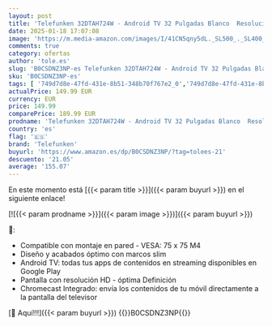 ```yaml
---
layout: post
title: 'Telefunken 32DTAH724W - Android TV 32 Pulgadas Blanco  Resolución HD  HDR10  Bluetooth  Chromecast Integrado  Compatible con Google Assistant y Alexa'
date: 2025-01-18 17:07:08
image: 'https://m.media-amazon.com/images/I/41CN5qny5dL._SL500_._SL400_.jpg'
comments: true
category: ofertas
author: 'tole.es'
slug: 'B0CSDNZ3NP-es Telefunken 32DTAH724W - Android TV 32 Pulgadas Blanco...'
sku: 'B0CSDNZ3NP-es'
tags: [ '749d7d8e-47fd-431e-8b51-348b70f767e2_0','749d7d8e-47fd-431e-8b51-348b70f767e2_9001','Arborist Merchandising Root','Electrónica','Self Service','Servicios Heavy and Bulky','Special Features Stores','TV < 43"','TV, vídeo y home cinema','Televisores','alexa','telefunken','🇪🇸', ]
actualPrice: 149.99 EUR
currency: EUR
price: 149.99
comparePrice: 189.99 EUR
prodname: 'Telefunken 32DTAH724W - Android TV 32 Pulgadas Blanco  Resolución HD  HDR10  Bluetooth  Chromecast Integrado  Compatible con Google Assistant y Alexa'
country: 'es'
flag: '🇪🇸'
brand: 'Telefunken'
buyurl: 'https://www.amazon.es/dp/B0CSDNZ3NP/?tag=tolees-21'
descuento: '21.05'
average: '155.07'
---
```


En este momento está [{{< param title >}}]({{< param buyurl >}}) en el siguiente enlace!

[![{{< param prodname >}}]({{< param image >}})]({{< param buyurl >}})

🔎:

- Compatible con montaje en pared - VESA: 75 x 75 M4
- Diseño y acabados óptimo con marcos slim
- Android TV: todas tus apps de contenidos en streaming disponibles en Google Play
- Pantalla con resolución HD - óptima Definición
- Chromecast Integrado: envía los contenidos de tu móvil directamente a la pantalla del televisor

[🛒 Aquí!!!]({{< param buyurl >}})
{{<world>}}B0CSDNZ3NP{{</world>}}
